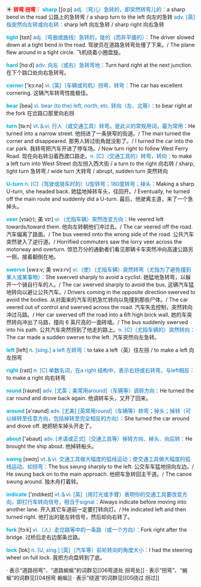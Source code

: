 ☀ <font color="red">**转弯 拐弯：**</font>
<font color="sky blue">**sharp**</font> [ʃɑːp] 
<font color="#0070c0">adj.（弯儿）急转的，即突然转弯儿的：</font>a sharp bend in the road 公路上的急转弯 / a sharp turn to the left 向左的急转 <font color="#0070c0">adv. [英] 指突然向左转或向右转：</font>sharp left 向左急转 / sharp right 向右急转

<font color="sky blue">**tight**</font> [taɪt] 
<font color="#0070c0">adj.（弯曲或曲线）急转的，陡的（而非平缓的）：</font>The driver slowed down at a tight bend in the road. 驾驶员在道路急转弯处慢了下来。/ The plane flew around in a tight circle. 飞机绕着小圈盘旋。

<font color="sky blue">**hard**</font> [hɑːd] 
<font color="#0070c0">adv. 向左（或右）急转弯地：</font>Turn hard right at the next junction. 在下个路口处向右急转弯。

<font color="sky blue">**corner**</font> ['kɔ:nə] 
<font color="#0070c0">vi. [英]（车辆或司机）拐弯、转弯：</font>The car has excellent cornering. 这辆汽车转弯性能极佳。

<font color="sky blue">**bear**</font> [beə] 
<font color="#0070c0">vi. bear (to the) left, north, etc. 转向（左、北等）：</font>to bear right at the fork 在岔路口那里向右拐

<font color="sky blue">**turn**</font> [tə:n] 
<font color="#0070c0">vt.＆vi. 行人（或交通工具）转弯。是此义的常规用词，最为常用：</font>He turned into a narrow street. 他拐进了一条狭窄的街道。/ The man turned the corner and disappeared. 那男人转过街角就没影了。/ I turned the car into the car park. 我转弯把汽车开进了停车场。/ Now turn right to follow West Ferry Road. 现在向右转沿着西渡口路走。<font color="#0070c0">n. [C]（交通工具的）转弯，转向：</font>to make a left turn into West Street 向左拐入西大街 / a turn to the right 向右转 / sharp, tight turn 急转弯 / wide turn 大转弯 / abrupt, sudden turn 突然转向 
                      
<font color="sky blue">**U-turn**</font>
<font color="#0070c0">n. [C]（驾驶或骑车时的）U型转弯；180度转弯；掉头：</font>Making a sharp U-turn, she headed back. 她猛地掉转车头，往回开。/ Eventually, he turned off the main route and suddenly did a U-turn. 最后，他驶离主道，来了一个急掉头。
           
<font color="sky blue">**veer**</font> [vɪə(r); 美 vɪr]
<font color="#0070c0">vi.（尤指车辆）突然改变方向：</font>He veered left towards/toward them. 他向左转朝他们冲过去。/ The car veered off the road. 汽车偏离了路面。/ The bus veered onto the wrong side of the road. 公共汽车突然驶入了逆行道。/ Horrified commuters saw the lorry veer across the motorway and overturn. 惊恐万分的通勤者们看见那辆卡车突然冲向高速公路另一侧，接着翻倒在地。

<font color="sky blue">**swerve**</font> [swɜ:v; 美 swɜ:rv]
<font color="#0070c0">vi.（使）（尤指车辆）突然转弯（尤指为了避免撞到某人或某事物）：</font>She swerved sharply to avoid a cyclist. 她猛地急转弯，以躲开一个骑自行车的人。/ The car swerved sharply to avoid the bus. 这辆汽车猛地转向以避让公共汽车。/ Drivers coming in the opposite direction swerved to avoid the bodies. 从对面来的汽车司机急忙转向以免撞到那些尸体。/ The car veered out of control and swerved across the road. 汽车失去控制，突然转向冲过马路。/ Her car swerved off the road into a 6ft high brick wall. 她的车突然转向冲出了马路，撞向 6 英尺高的一面砖墙。/ The bus suddenly swerved into his path. 公共汽车突然拐到了他走的路上。<font color="#0070c0">n. [C]（尤指车辆的）突然转向：</font>The car made a sudden swerve to the left. 汽车突然向左急转。

<font color="sky blue">**left**</font> [left] 
<font color="#0070c0">n. [sing.] a left 左转弯：</font>to take a left（英）往左拐 / to make a left 向左拐弯

<font color="sky blue">**right**</font> [raɪt] 
<font color="#0070c0">n. [C] 单数名词，在a right 结构中，表示右拐或右转弯。与left相反：</font>to make a right 向右转弯

<font color="sky blue">**round**</font> [raʊnd] 
<font color="#0070c0">adv. [尤英；美常用around]（车辆等）调转方向：</font>He turned the car round and drove back again. 他调转车头，又开了回来。

<font color="sky blue">**around**</font> [ə'raʊnd] 
<font color="#0070c0">adv. [尤美] [英常用round]（车辆等）转弯；掉头；掉转（可以掉转至任意方向，包括掉转至完全相反的方向）：</font>She turned the car around and drove off. 她把轿车掉头开走了。

<font color="sky blue">**about**</font> ['əbaʊt] 
<font color="#0070c0">adv. [术语或正式]（交通工具等）掉转方向、掉头、向后转：</font>He brought the ship about. 他掉转船头。

<font color="sky blue">**swing**</font> [swɪŋ] 
<font color="#0070c0">vt.＆vi. 交通工具做大幅度的弧线运动；使交通工具做大幅度的弧线运动。如拐弯：</font>The bus swung sharply to the left. 公交车车猛地拐向左边。/ He swung back on to the main approach. 他把车急转回主干道。/ The canoe swung around. 独木舟打着转。

<font color="sky blue">**indicate**</font> ['ɪndɪkeɪt] 
<font color="#0070c0">vt.＆vi. [英]（用灯光或手臂）表明你的交通工具要改变方向，即打行车转向信号，相当于signal：</font>Always indicate before moving into another lane. 开入其它车道前一定要打转向灯。/ He indicated left and then turned right. 他打出的是左转信号，然后却向右转了。

<font color="sky blue">**fork**</font> [fɔ:k] 
<font color="#0070c0">vi.（人）走岔路等中的一条路（或一个方向）：</font>Fork right after the bridge. 过桥后走右边那条岔路。

<font color="sky blue">**lock**</font> [lɒk] 
<font color="#0070c0">n. [U, sing.] [英]（汽车等）前轮转向的角度大小：</font>I had the steering wheel on full lock. 我把方向盘转到了底。

· 表示“道路拐弯”、“道路蜿蜒”的词群见[[06弯道处 拐弯处]]
· 表示“拐弯”、“蜿蜒”的词群见[[04拐弯 蜿蜒]]
· 表示“绕道”的词群见[[05绕过 拐过]]